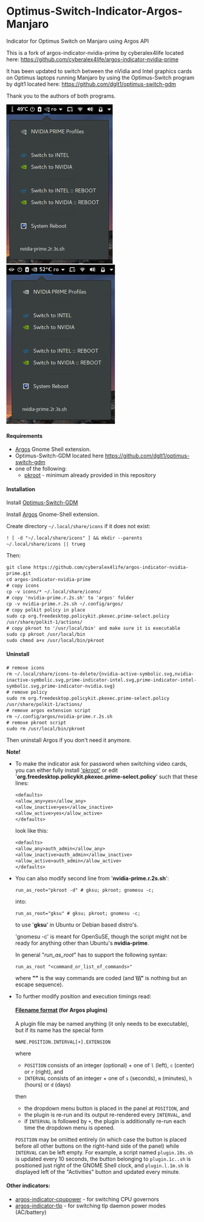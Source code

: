 # Optimus-Switch-Indicator-Argos-Manjaro
Indicator for Optimus Switch on Manjaro using Argos API

This is a fork of argos-indicator-nvidia-prime by cyberalex4life located here: https://github.com/cyberalex4life/argos-indicator-nvidia-prime

It has been updated to switch between the nVidia and Intel graphics cards on Optimus laptops running Manjaro by using the Optimus-Switch program by dglt1 located here: https://github.com/dglt1/optimus-switch-gdm

Thank you to the authors of both programs.

![NVidia Prime Argos Indicator](https://github.com/cyberalex4life/argos-indicator-nvidia-prime/blob/master/screenshots/argos-nvidia-prime1.jpg)                                       ![NVidia Prime Argos Indicator](https://github.com/cyberalex4life/argos-indicator-nvidia-prime/blob/master/screenshots/argos-nvidia-prime2.jpg)

#### Requirements
- [Argos](https://extensions.gnome.org/extension/1176/argos/) Gnome Shell extension.
- Optimus-Switch-GDM located here https://github.com/dglt1/optimus-switch-gdm
- one of the following:
    - [pkroot](https://github.com/cyberalex4life/pkroot) - minimum already provided in this repository

#### Installation
Install [Optimus-Switch-GDM](https://github.com/dglt1/optimus-switch-gdm)

Install [Argos](https://extensions.gnome.org/extension/1176/argos/) Gnome-Shell extension.

Create directory `~/.local/share/icons` if it does not exist:
```
! [ -d "~/.local/share/icons" ] && mkdir --parents ~/.local/share/icons || trueg
```

Then:
```
git clone https://github.com/cyberalex4life/argos-indicator-nvidia-prime.git
cd argos-indicator-nvidia-prime
# copy icons
cp -v icons/* ~/.local/share/icons/
# copy 'nvidia-prime.r.2s.sh' to 'argos' folder
cp -v nvidia-prime.r.2s.sh ~/.config/argos/
# copy polkit policy in place
sudo cp org.freedesktop.policykit.pkexec.prime-select.policy /usr/share/polkit-1/actions/
# copy pkroot to '/usr/local/bin' and make sure it is executable
sudo cp pkroot /usr/local/bin
sudo chmod a+x /usr/local/bin/pkroot
```
#### Uninstall
```
# remove icons
rm ~/.local/share/icons-to-delete/{nvidia-active-symbolic.svg,nvidia-inactive-symbolic.svg,prime-indicator-intel.svg,prime-indicator-intel-symbolic.svg,prime-indicator-nvidia.svg}
# remove policy
sudo rm org.freedesktop.policykit.pkexec.prime-select.policy /usr/share/polkit-1/actions/
# remove argos extension script
rm ~/.config/argos/nvidia-prime.r.2s.sh
# remove pkroot script
sudo rm /usr/local/bin/pkroot
```
Then uninstall Argos if you don't need it anymore.

**Note!**
- To make the indicator ask for password when switching video cards, you can either fully install
['pkroot'](https://github.com/cyberalex4life/pkroot) or edit '**org.freedesktop.policykit.pkexec.prime-select.policy**' such that these lines:

    ```
    <defaults>
    <allow_any>yes</allow_any>
    <allow_inactive>yes</allow_inactive>
    <allow_active>yes</allow_active>
    </defaults>
    ```
    look like this:
    ```
    <defaults>
    <allow_any>auth_admin</allow_any>
    <allow_inactive>auth_admin</allow_inactive>
    <allow_active>auth_admin</allow_active>
    </defaults>
    ```

- You can also modify second line from '**nvidia-prime.r.2s.sh**':
    ```
    run_as_root="pkroot -d" # gksu; pkroot; gnomesu -c;
    ```
    into:
    ```
    run_as_root="gksu" # gksu; pkroot; gnomesu -c;
    ```
    to use '**gksu**' in Ubuntu or Debian based distro's.

    'gnomesu -c' is meant for OpenSuSE, though the script might not be ready for anything other than Ubuntu's **nvidia-prime**.

    In general "*run_as_root*" has to support the following syntax:
    ```
    run_as_root "<command_or_list_of_commands>"
    ```
    where **""** is the way commands are coded (and **\\\\\\"** is nothing but an escape sequence).

- To further modify position and execution timings read:

    #### [Filename format](https://github.com/p-e-w/argos#filename-format) (for Argos plugins)


    A plugin file may be named anything (it only needs to be executable), but if its name has the special form

    ```
    NAME.POSITION.INTERVAL[+].EXTENSION
    ```

    where

    * `POSITION` consists of an integer (optional) + one of `l` (left), `c` (center) or `r` (right), and
    * `INTERVAL` consists of an integer + one of `s` (seconds), `m` (minutes), `h` (hours) or `d` (days)

    then

    * the dropdown menu button is placed in the panel at `POSITION`, and
    * the plugin is re-run and its output re-rendered every `INTERVAL`, and
    * if `INTERVAL` is followed by `+`, the plugin is additionally re-run each time the dropdown menu is opened.

    `POSITION` may be omitted entirely (in which case the button is placed before all other buttons on the right-hand side of the panel) while `INTERVAL` can be left empty. For example, a script named `plugin.10s.sh` is updated every 10 seconds, the button belonging to `plugin.1c..sh` is positioned just right of the GNOME Shell clock, and `plugin.l.1m.sh` is displayed left of the "Activities" button and updated every minute.


#### Other indicators:
- [argos-indicator-cpupower](https://github.com/cyberalex4life/argos-indicator-cpupower) - for switching CPU governors
- [argos-indicator-tlp](https://github.com/cyberalex4life/argos-indicator-tlp) -  for switching tlp daemon power modes (AC/battery)
